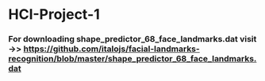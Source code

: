 # HCI-Project-1 

### For downloading shape_predictor_68_face_landmarks.dat visit ->> https://github.com/italojs/facial-landmarks-recognition/blob/master/shape_predictor_68_face_landmarks.dat
